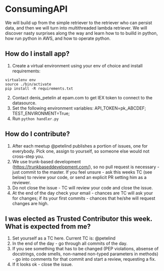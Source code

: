 # ConsumingAPI
We will build up from the simple retriever to the retriever who can persist data, and then we will turn into multithreaded lambda retriever.
We will discover nasty surprises along the way and learn how to to builld in python, how run python in AWS, and how to operate python.

## How do I install app?
1. Create a virtual environment using your env of choice and install requirements:
```
virtualenv env
source ./bin/activate
pip install -R requirements.txt
```

2. Contact denis_petelin at epam.com to get IEX token to connect to the datasource.
3. Set the following environment variables:
API_TOKEN=pk_ABCDEF;
TEST_ENVIRONMENT=True;
4. Run ```python handler.py```

## How do I contribute?
1. After each meetup @petelind publishes a portion of issues, one for everybody. Pick one, assign to yourself, so someone else would not cross-step you.
2. We use trunk-based development (https://trunkbaseddevelopment.com/), so no pull request is necessary - just commit to the master. If you feel unsure - ask this weeks TC (see below) to review your code, or send an explicit PR setting him as a reviewer.
3. Do not close the issue - TC will review your code and close the issue.
4. At the end of the day check your email - chances are TC will ask your for changes; if its your first commits - chances that he/she will request changes are high.

## I was elected as Trusted Contributor this week. What is expected from me?
1. Set yourself as a TC here. Current TC is: @petelind
2. In the end of the day - go through all commits of the day.
3. If you see something that has to be changed (PEP violations, absense of docstrings, code smells, non-named non-typed parameters in methods) - go into comments for that commit and start a review, requesting a fix.
4. If it looks ok - close the issue.
